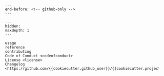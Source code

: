 ```{include} ../README.md
---
end-before: <!-- github-only -->
---
```

[license]: license

[contributor guide]: contributing

[command-line reference]: usage

```{toctree}
---
hidden:
maxdepth: 1
---

usage
reference
contributing
Code of Conduct <codeofconduct>
License <license>
Changelog <https://github.com/{{cookiecutter.github_user}}/{{cookiecutter.project_name}}/releases>
```

